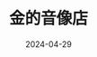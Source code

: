 ---
title: '金的音像店'
date: '2024-04-29'
price: '30.0'
theaters: ['万达影城杭州星耀城店']
seat: ['6-5']
remark: ['英语']
---